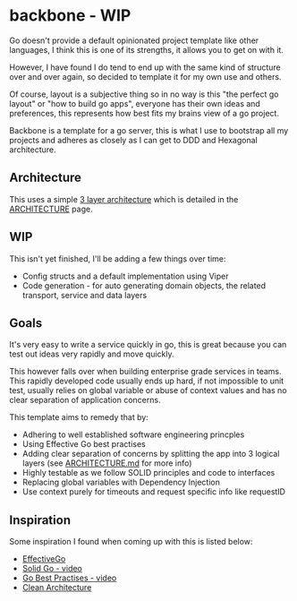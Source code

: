 # backbone - WIP

Go doesn't provide a default opinionated project template like other languages, I think this is one of its strengths, it allows you to get on with it.

However, I have found I do tend to end up with the same kind of structure over and over again, so decided to template it for my own use and others.

Of course, layout is a subjective thing so in no way is this "the perfect go layout" or "how to build go apps", everyone has their own ideas and preferences, this represents how best fits my brains view of a go project.

Backbone is a template for a go server, this is what I use to bootstrap all my projects and adheres as closely as I can get to DDD and Hexagonal architecture.

## Architecture

This uses a simple [3 layer architecture](https://www.tutisani.com/software-architecture/global-three-layer-architecture.html) which is detailed in the [ARCHITECTURE](ARCHITECTURE.md) page.

## WIP

This isn't yet finished, I'll be adding a few things over time:

* Config structs and a default implementation using Viper
* Code generation - for auto generating domain objects, the related transport, service and data layers

## Goals

It's very easy to write a service quickly in go, this is great because you can test out ideas very rapidly and move quickly.

This however falls over when building enterprise grade services in teams. This rapidly developed code usually ends up hard, if not impossible to unit test, usually relies on global variable or abuse of context values and has no clear separation of application concerns.

This template aims to remedy that by:

* Adhering to well established software engineering princples
* Using Effective Go best practises
* Adding clear separation of concerns by splitting the app into 3 logical layers (see [ARCHITECTURE.md](ARCHITECTURE.md) for more info)
* Highly testable as we follow SOLID principles and code to interfaces
* Replacing global variables with Dependency Injection
* Use context purely for timeouts and request specific info like requestID

## Inspiration

Some inspiration I found when coming up with this is listed below:

* [EffectiveGo](https://golang.org/doc/effective_go)
* [Solid Go - video](https://www.youtube.com/watch?v=zzAdEt3xZ1M)
* [Go Best Practises - video](https://www.youtube.com/watch?v=MzTcsI6tn-0)
* [Clean Architecture](https://blog.cleancoder.com/uncle-bob/2012/08/13/the-clean-architecture.html)
